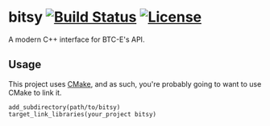 # bitsy [![Build Status](https://travis-ci.org/skorezore/bitsy.svg?branch=master)](https://travis-ci.org/skorezore/bitsy) [![License](https://img.shields.io/badge/license-MIT-blue.svg?style=flat)](LICENSE)

A modern C++ interface for BTC-E's API.

## Usage

This project uses [CMake](https://cmake.org/), and as such, you're probably going to want to use CMake to link it.

```
add_subdirectory(path/to/bitsy)
target_link_libraries(your_project bitsy)
```
